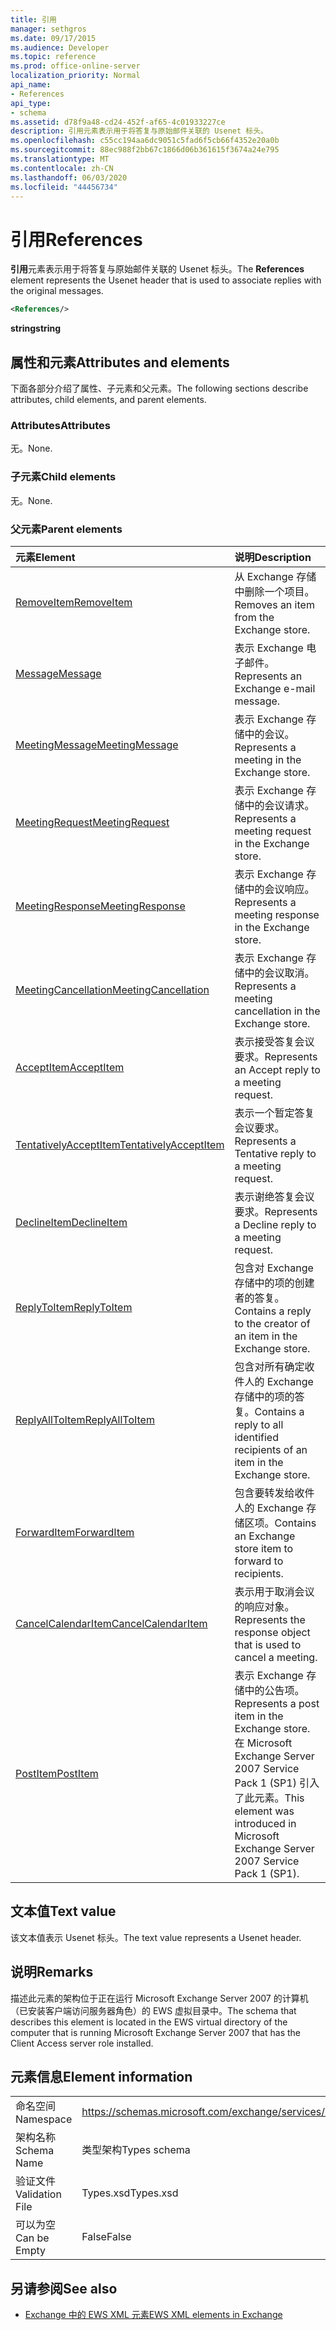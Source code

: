 ```yaml
---
title: 引用
manager: sethgros
ms.date: 09/17/2015
ms.audience: Developer
ms.topic: reference
ms.prod: office-online-server
localization_priority: Normal
api_name:
- References
api_type:
- schema
ms.assetid: d78f9a48-cd24-452f-af65-4c01933227ce
description: 引用元素表示用于将答复与原始邮件关联的 Usenet 标头。
ms.openlocfilehash: c55cc194aa6dc9051c5fad6f5cb66f4352e20a0b
ms.sourcegitcommit: 88ec988f2bb67c1866d06b361615f3674a24e795
ms.translationtype: MT
ms.contentlocale: zh-CN
ms.lasthandoff: 06/03/2020
ms.locfileid: "44456734"
---
```

# <a name="references"></a><span data-ttu-id="8ceef-103">引用</span><span class="sxs-lookup"><span data-stu-id="8ceef-103">References</span></span>

<span data-ttu-id="8ceef-104">**引用**元素表示用于将答复与原始邮件关联的 Usenet 标头。</span><span class="sxs-lookup"><span data-stu-id="8ceef-104">The **References** element represents the Usenet header that is used to associate replies with the original messages.</span></span> 
  
```xml
<References/>
```

 <span data-ttu-id="8ceef-105">**string**</span><span class="sxs-lookup"><span data-stu-id="8ceef-105">**string**</span></span>
## <a name="attributes-and-elements"></a><span data-ttu-id="8ceef-106">属性和元素</span><span class="sxs-lookup"><span data-stu-id="8ceef-106">Attributes and elements</span></span>

<span data-ttu-id="8ceef-107">下面各部分介绍了属性、子元素和父元素。</span><span class="sxs-lookup"><span data-stu-id="8ceef-107">The following sections describe attributes, child elements, and parent elements.</span></span>
  
### <a name="attributes"></a><span data-ttu-id="8ceef-108">Attributes</span><span class="sxs-lookup"><span data-stu-id="8ceef-108">Attributes</span></span>

<span data-ttu-id="8ceef-109">无。</span><span class="sxs-lookup"><span data-stu-id="8ceef-109">None.</span></span>
  
### <a name="child-elements"></a><span data-ttu-id="8ceef-110">子元素</span><span class="sxs-lookup"><span data-stu-id="8ceef-110">Child elements</span></span>

<span data-ttu-id="8ceef-111">无。</span><span class="sxs-lookup"><span data-stu-id="8ceef-111">None.</span></span>
  
### <a name="parent-elements"></a><span data-ttu-id="8ceef-112">父元素</span><span class="sxs-lookup"><span data-stu-id="8ceef-112">Parent elements</span></span>

|<span data-ttu-id="8ceef-113">**元素**</span><span class="sxs-lookup"><span data-stu-id="8ceef-113">**Element**</span></span>|<span data-ttu-id="8ceef-114">**说明**</span><span class="sxs-lookup"><span data-stu-id="8ceef-114">**Description**</span></span>|
|:-----|:-----|
|[<span data-ttu-id="8ceef-115">RemoveItem</span><span class="sxs-lookup"><span data-stu-id="8ceef-115">RemoveItem</span></span>](removeitem.md) <br/> |<span data-ttu-id="8ceef-116">从 Exchange 存储中删除一个项目。</span><span class="sxs-lookup"><span data-stu-id="8ceef-116">Removes an item from the Exchange store.</span></span>  <br/> |
|[<span data-ttu-id="8ceef-117">Message</span><span class="sxs-lookup"><span data-stu-id="8ceef-117">Message</span></span>](message-ex15websvcsotherref.md) <br/> |<span data-ttu-id="8ceef-118">表示 Exchange 电子邮件。</span><span class="sxs-lookup"><span data-stu-id="8ceef-118">Represents an Exchange e-mail message.</span></span>  <br/> |
|[<span data-ttu-id="8ceef-119">MeetingMessage</span><span class="sxs-lookup"><span data-stu-id="8ceef-119">MeetingMessage</span></span>](meetingmessage.md) <br/> |<span data-ttu-id="8ceef-120">表示 Exchange 存储中的会议。</span><span class="sxs-lookup"><span data-stu-id="8ceef-120">Represents a meeting in the Exchange store.</span></span>  <br/> |
|[<span data-ttu-id="8ceef-121">MeetingRequest</span><span class="sxs-lookup"><span data-stu-id="8ceef-121">MeetingRequest</span></span>](meetingrequest.md) <br/> |<span data-ttu-id="8ceef-122">表示 Exchange 存储中的会议请求。</span><span class="sxs-lookup"><span data-stu-id="8ceef-122">Represents a meeting request in the Exchange store.</span></span>  <br/> |
|[<span data-ttu-id="8ceef-123">MeetingResponse</span><span class="sxs-lookup"><span data-stu-id="8ceef-123">MeetingResponse</span></span>](meetingresponse.md) <br/> |<span data-ttu-id="8ceef-124">表示 Exchange 存储中的会议响应。</span><span class="sxs-lookup"><span data-stu-id="8ceef-124">Represents a meeting response in the Exchange store.</span></span>  <br/> |
|[<span data-ttu-id="8ceef-125">MeetingCancellation</span><span class="sxs-lookup"><span data-stu-id="8ceef-125">MeetingCancellation</span></span>](meetingcancellation.md) <br/> |<span data-ttu-id="8ceef-126">表示 Exchange 存储中的会议取消。</span><span class="sxs-lookup"><span data-stu-id="8ceef-126">Represents a meeting cancellation in the Exchange store.</span></span>  <br/> |
|[<span data-ttu-id="8ceef-127">AcceptItem</span><span class="sxs-lookup"><span data-stu-id="8ceef-127">AcceptItem</span></span>](acceptitem.md) <br/> |<span data-ttu-id="8ceef-128">表示接受答复会议要求。</span><span class="sxs-lookup"><span data-stu-id="8ceef-128">Represents an Accept reply to a meeting request.</span></span>  <br/> |
|[<span data-ttu-id="8ceef-129">TentativelyAcceptItem</span><span class="sxs-lookup"><span data-stu-id="8ceef-129">TentativelyAcceptItem</span></span>](tentativelyacceptitem.md) <br/> |<span data-ttu-id="8ceef-130">表示一个暂定答复会议要求。</span><span class="sxs-lookup"><span data-stu-id="8ceef-130">Represents a Tentative reply to a meeting request.</span></span>  <br/> |
|[<span data-ttu-id="8ceef-131">DeclineItem</span><span class="sxs-lookup"><span data-stu-id="8ceef-131">DeclineItem</span></span>](declineitem.md) <br/> |<span data-ttu-id="8ceef-132">表示谢绝答复会议要求。</span><span class="sxs-lookup"><span data-stu-id="8ceef-132">Represents a Decline reply to a meeting request.</span></span>  <br/> |
|[<span data-ttu-id="8ceef-133">ReplyToItem</span><span class="sxs-lookup"><span data-stu-id="8ceef-133">ReplyToItem</span></span>](replytoitem.md) <br/> |<span data-ttu-id="8ceef-134">包含对 Exchange 存储中的项的创建者的答复。</span><span class="sxs-lookup"><span data-stu-id="8ceef-134">Contains a reply to the creator of an item in the Exchange store.</span></span>  <br/> |
|[<span data-ttu-id="8ceef-135">ReplyAllToItem</span><span class="sxs-lookup"><span data-stu-id="8ceef-135">ReplyAllToItem</span></span>](replyalltoitem.md) <br/> |<span data-ttu-id="8ceef-136">包含对所有确定收件人的 Exchange 存储中的项的答复。</span><span class="sxs-lookup"><span data-stu-id="8ceef-136">Contains a reply to all identified recipients of an item in the Exchange store.</span></span>  <br/> |
|[<span data-ttu-id="8ceef-137">ForwardItem</span><span class="sxs-lookup"><span data-stu-id="8ceef-137">ForwardItem</span></span>](forwarditem.md) <br/> |<span data-ttu-id="8ceef-138">包含要转发给收件人的 Exchange 存储区项。</span><span class="sxs-lookup"><span data-stu-id="8ceef-138">Contains an Exchange store item to forward to recipients.</span></span>  <br/> |
|[<span data-ttu-id="8ceef-139">CancelCalendarItem</span><span class="sxs-lookup"><span data-stu-id="8ceef-139">CancelCalendarItem</span></span>](cancelcalendaritem.md) <br/> |<span data-ttu-id="8ceef-140">表示用于取消会议的响应对象。</span><span class="sxs-lookup"><span data-stu-id="8ceef-140">Represents the response object that is used to cancel a meeting.</span></span>  <br/> |
|[<span data-ttu-id="8ceef-141">PostItem</span><span class="sxs-lookup"><span data-stu-id="8ceef-141">PostItem</span></span>](postitem.md) <br/> |<span data-ttu-id="8ceef-142">表示 Exchange 存储中的公告项。</span><span class="sxs-lookup"><span data-stu-id="8ceef-142">Represents a post item in the Exchange store.</span></span> <span data-ttu-id="8ceef-143">在 Microsoft Exchange Server 2007 Service Pack 1 (SP1) 引入了此元素。</span><span class="sxs-lookup"><span data-stu-id="8ceef-143">This element was introduced in Microsoft Exchange Server 2007 Service Pack 1 (SP1).</span></span>  <br/> |
   
## <a name="text-value"></a><span data-ttu-id="8ceef-144">文本值</span><span class="sxs-lookup"><span data-stu-id="8ceef-144">Text value</span></span>

<span data-ttu-id="8ceef-145">该文本值表示 Usenet 标头。</span><span class="sxs-lookup"><span data-stu-id="8ceef-145">The text value represents a Usenet header.</span></span>
  
## <a name="remarks"></a><span data-ttu-id="8ceef-146">说明</span><span class="sxs-lookup"><span data-stu-id="8ceef-146">Remarks</span></span>

<span data-ttu-id="8ceef-147">描述此元素的架构位于正在运行 Microsoft Exchange Server 2007 的计算机（已安装客户端访问服务器角色）的 EWS 虚拟目录中。</span><span class="sxs-lookup"><span data-stu-id="8ceef-147">The schema that describes this element is located in the EWS virtual directory of the computer that is running Microsoft Exchange Server 2007 that has the Client Access server role installed.</span></span>
  
## <a name="element-information"></a><span data-ttu-id="8ceef-148">元素信息</span><span class="sxs-lookup"><span data-stu-id="8ceef-148">Element information</span></span>

|||
|:-----|:-----|
|<span data-ttu-id="8ceef-149">命名空间</span><span class="sxs-lookup"><span data-stu-id="8ceef-149">Namespace</span></span>  <br/> |https://schemas.microsoft.com/exchange/services/2006/types  <br/> |
|<span data-ttu-id="8ceef-150">架构名称</span><span class="sxs-lookup"><span data-stu-id="8ceef-150">Schema Name</span></span>  <br/> |<span data-ttu-id="8ceef-151">类型架构</span><span class="sxs-lookup"><span data-stu-id="8ceef-151">Types schema</span></span>  <br/> |
|<span data-ttu-id="8ceef-152">验证文件</span><span class="sxs-lookup"><span data-stu-id="8ceef-152">Validation File</span></span>  <br/> |<span data-ttu-id="8ceef-153">Types.xsd</span><span class="sxs-lookup"><span data-stu-id="8ceef-153">Types.xsd</span></span>  <br/> |
|<span data-ttu-id="8ceef-154">可以为空</span><span class="sxs-lookup"><span data-stu-id="8ceef-154">Can be Empty</span></span>  <br/> |<span data-ttu-id="8ceef-155">False</span><span class="sxs-lookup"><span data-stu-id="8ceef-155">False</span></span>  <br/> |
   
## <a name="see-also"></a><span data-ttu-id="8ceef-156">另请参阅</span><span class="sxs-lookup"><span data-stu-id="8ceef-156">See also</span></span>



- [<span data-ttu-id="8ceef-157">Exchange 中的 EWS XML 元素</span><span class="sxs-lookup"><span data-stu-id="8ceef-157">EWS XML elements in Exchange</span></span>](ews-xml-elements-in-exchange.md)

